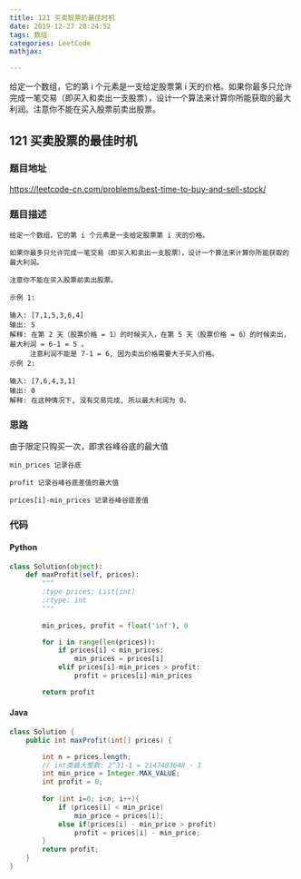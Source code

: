 ```yaml
---
title: 121 买卖股票的最佳时机
date: 2019-12-27 20:24:52
tags: 数组
categories: LeetCode
mathjax:

---
```


给定一个数组，它的第 i 个元素是一支给定股票第 i 天的价格。如果你最多只允许完成一笔交易（即买入和卖出一支股票），设计一个算法来计算你所能获取的最大利润。注意你不能在买入股票前卖出股票。

<!-- more -->

## 121 买卖股票的最佳时机

### 题目地址

https://leetcode-cn.com/problems/best-time-to-buy-and-sell-stock/

### 题目描述

```
给定一个数组，它的第 i 个元素是一支给定股票第 i 天的价格。

如果你最多只允许完成一笔交易（即买入和卖出一支股票），设计一个算法来计算你所能获取的最大利润。

注意你不能在买入股票前卖出股票。

示例 1:

输入: [7,1,5,3,6,4]
输出: 5
解释: 在第 2 天（股票价格 = 1）的时候买入，在第 5 天（股票价格 = 6）的时候卖出，最大利润 = 6-1 = 5 。
     注意利润不能是 7-1 = 6, 因为卖出价格需要大于买入价格。
示例 2:

输入: [7,6,4,3,1]
输出: 0
解释: 在这种情况下, 没有交易完成, 所以最大利润为 0。
```

### 思路

由于限定只购买一次，即求谷峰谷底的最大值

`min_prices 记录谷底`

`profit 记录谷峰谷底差值的最大值`

`prices[i]-min_prices 记录谷峰谷底差值 `

### 代码

#### Python

```python
class Solution(object):
    def maxProfit(self, prices):
        """
        :type prices: List[int]
        :rtype: int
        """
		
        min_prices, profit = float('inf'), 0

        for i in range(len(prices)):
            if prices[i] < min_prices:
                min_prices = prices[i]
            elif prices[i]-min_prices > profit:
                profit = prices[i]-min_prices

        return profit
```

#### Java

```java
class Solution {
    public int maxProfit(int[] prices) {

        int n = prices.length;
        // int类最大整数: 2^31-1 = 2147483648 - 1
        int min_price = Integer.MAX_VALUE;
        int profit = 0;
        
        for (int i=0; i<n; i++){
            if (prices[i] < min_price)
                min_price = prices[i];
            else if(prices[i] - min_price > profit)
                profit = prices[i] - min_price;
        }
        return profit;
    }
}
```





